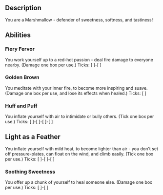 ## Description
You are a Marshmallow - defender of sweetness, softness, and tastiness!

## Abilities
### Fiery Fervor
You work yourself up to a red-hot passion - deal fire damage to everyone nearby.
(Damage one box per use.)
Ticks: [ ]-[ ]

### Golden Brown
You meditate with your inner fire, to become more inspiring and suave.
(Damage one box per use, and lose its effects when healed.)
Ticks: [ ]

### Huff and Puff
You inflate yourself with air to intimidate or bully others.
(Tick one box per use.)
Ticks: [ ]-[ ]-[ ]-[ ]

## Light as a Feather
You inflate yourself with mild heat, to become lighter than air -
you don't set off pressure-plates, can float on the wind, and climb easily.
(Tick one box per use.)
Ticks: [ ]-[ ]-[ ]

### Soothing Sweetness
You offer up a chunk of yourself to heal someone else.
(Damage one box per use.)
Ticks: [ ]-[ ]
